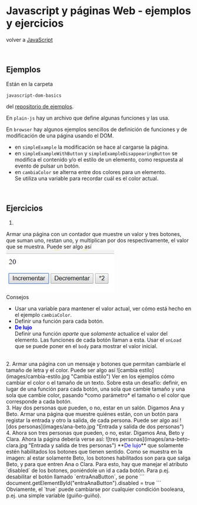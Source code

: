 # Javascript y páginas Web - ejemplos y ejercicios

volver a [JavaScript](./javascript-intro.md)

<br/>

## Ejemplos
Están en la carpeta 
```
javascript-dom-basics
```
del [repositorio de ejemplos](https://github.com/obj2-material/javascript-dom).

En `plain-js` hay un archivo que define algunas funciones y las usa. 

En `browser` hay algunos ejemplos sencillos de definición de funciones y de modificación de una página usando el DOM. 
- en `simpleExample` la modificación se hace al cargarse la página.
- en `simpleExampleWithButton` y `simpleExampleDisappearingButton` se modifica el contenido y/o el estilo de un elemento, como respuesta al evento de pulsar un botón.
- en `cambiaColor` se alterna entre dos colores para un elemento.  
Se utiliza una variable para recordar cuál es el color actual.

<br/>

## Ejercicios

1.  
  Armar una página con un contador que muestre un valor y tres botones, que suman uno, restan uno, y multiplican por dos respectivamente, el valor que se muestra. Puede ser algo así  
  ![contador](images/contador.jpg "Contador")    
  Consejos
  - Usar una variable para mantener el valor actual, ver cómo está hecho en el ejemplo `cambiaColor`.
  - Definir una función para cada botón.  
  - **<span style="color: blue">De lujo</span>**  
    Definir una función *aparte* que *solamente* actualice el valor del elemento. Las funciones de cada botón llaman a esta. Usar el `onLoad` que se puede poner en el `body` para mostrar el valor inicial.  
  <br/>
2.  
  Armar una página con un mensaje y botones que permitan cambiarle el tamaño de letra y el color. Puede ser algo así  
  ![cambia estilo](images/cambia-estilo.jpg "Cambia estilo")  
  Ver en los ejemplos cómo cambiar el color o el tamaño de un texto.  
  Sobre esta un desafío: definir, en lugar de una función para cada botón, una sola que cambie tamaño y una sola que cambie color, pasando *como parámetro* el tamaño o el color que corresponde a cada botón.
  <br/>
3. 
  Hay dos personas que pueden, o no, estar en un salón. Digamos Ana y Beto. Armar una página que muestre quiénes están, con un botón para registar la entrada y otro la salida, de cada persona. Puede ser algo así  
  ![dos personas](images/ana-beto.jpg "Entrada y salida de dos personas")  
  <br/>
4. 
  Ahora son tres personas que pueden, o no, estar. Digamos Ana, Beto y Clara. Ahora la página debería verse así: 
  ![tres personas](images/ana-beto-clara.jpg "Entrada y salida de tres personas")  
  **<span style="color: blue">De lujo</span>**  
  que solamente estén habilitados los botones que tienen sentido. Como se muestra en la imagen: al estar solamente Beto, los botones habilitados son para que salga Beto, y para que entren Ana o Clara.  
  Para esto, hay que manejar el atributo `disabled` de los botones, poniéndole un id a cada botón. Para p.ej. desabilitar el botón llamado `entraAnaButton`, se pone
  ```
  document.getElementById("entraAnaButton").disabled = true
  ```
  Obviamente, el `true` puede cambiarse por cualquier condición booleana, p.ej. una simple variable (guiño-guiño).


